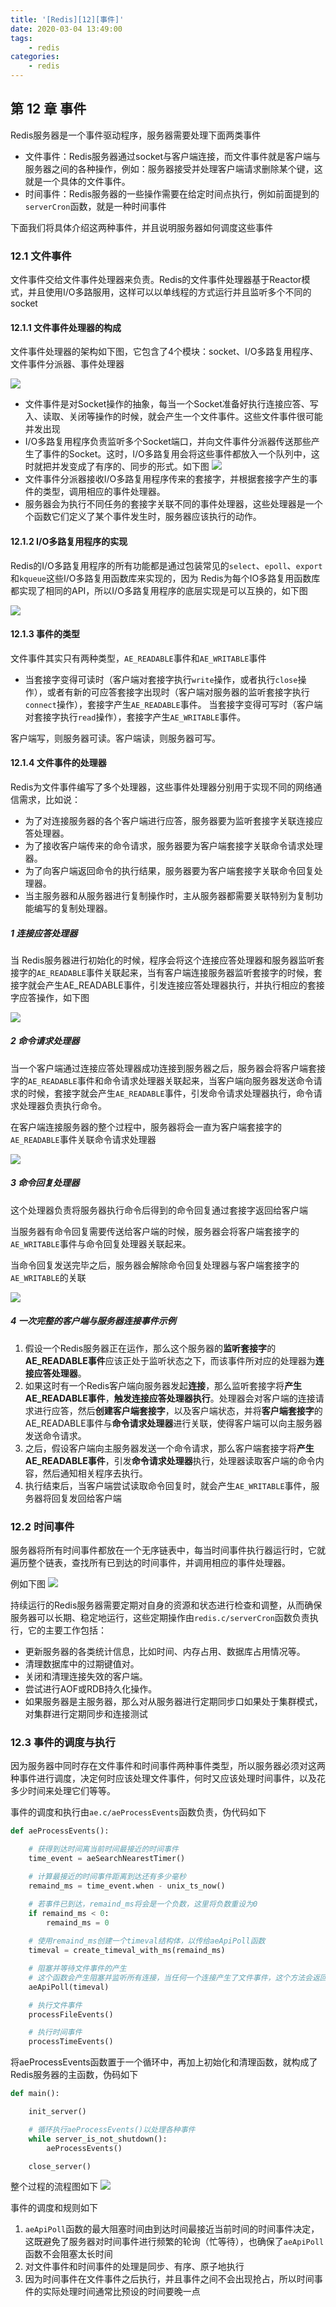 ```yaml
---
title: '[Redis][12][事件]'
date: 2020-03-04 13:49:00
tags:
    - redis
categories:
    - redis
---
```

## 第 12 章 事件

Redis服务器是一个事件驱动程序，服务器需要处理下面两类事件
- 文件事件：Redis服务器通过socket与客户端连接，而文件事件就是客户端与服务器之间的各种操作，例如：服务器接受并处理客户端请求删除某个键，这就是一个具体的文件事件。
- 时间事件：Redis服务器的一些操作需要在给定时间点执行，例如前面提到的`serverCron`函数，就是一种时间事件

下面我们将具体介绍这两种事件，并且说明服务器如何调度这些事件

### 12.1 文件事件

文件事件交给文件事件处理器来负责。Redis的文件事件处理器基于Reactor模式，并且使用I/O多路服用，这样可以以单线程的方式运行并且监听多个不同的socket

#### 12.1.1 文件事件处理器的构成

文件事件处理器的架构如下图，它包含了4个模块：socket、I/O多路复用程序、文件事件分派器、事件处理器

![](Redis-12-事件\200303_5.png)

- 文件事件是对Socket操作的抽象，每当一个Socket准备好执行连接应答、写入、读取、关闭等操作的时候，就会产生一个文件事件。这些文件事件很可能并发出现
- I/O多路复用程序负责监听多个Socket端口，并向文件事件分派器传送那些产生了事件的Socket。这时，I/O多路复用会将这些事件都放入一个队列中，这时就把并发变成了有序的、同步的形式。如下图
![](Redis-12-事件\200303_6.png)
- 文件事件分派器接收I/O多路复用程序传来的套接字，并根据套接字产生的事件的类型，调用相应的事件处理器。
- 服务器会为执行不同任务的套接字关联不同的事件处理器，这些处理器是一个个函数它们定义了某个事件发生时，服务器应该执行的动作。

#### 12.1.2 I/O多路复用程序的实现

Redis的I/O多路复用程序的所有功能都是通过包装常见的`select`、`epoll`、`export`和`kqueue`这些I/O多路复用函数库来实现的，因为 Redis为每个IO多路复用函数库都实现了相同的API，所以I/O多路复用程序的底层实现是可以互换的，如下图

![](Redis-12-事件\200303_7.png)

#### 12.1.3 事件的类型

文件事件其实只有两种类型，`AE_READABLE`事件和`AE_WRITABLE`事件
- 当套接字变得可读时（客户端对套接字执行`write`操作，或者执行`close`操作），或者有新的可应答套接字出现时（客户端对服务器的监听套接字执行`connect`操作），套接字产生`AE_READABLE`事件。
当套接字变得可写时（客户端对套接字执行`read`操作），套接字产生`AE_WRITABLE`事件。

客户端写，则服务器可读。客户端读，则服务器可写。

#### 12.1.4 文件事件的处理器

Redis为文件事件编写了多个处理器，这些事件处理器分别用于实现不同的网络通信需求，比如说：
- 为了对连接服务器的各个客户端进行应答，服务器要为监听套接字关联连接应答处理器。
- 为了接收客户端传来的命令请求，服务器要为客户端套接字关联命令请求处理器。
- 为了向客户端返回命令的执行结果，服务器要为客户端套接字关联命令回复处理器。
- 当主服务器和从服务器进行复制操作时，主从服务器都需要关联特别为复制功能编写的复制处理器。

##### 1 连接应答处理器

当 Redis服务器进行初始化的时候，程序会将这个连接应答处理器和服务器监听套接字的`AE_READABLE`事件关联起来，当有客户端连接服务器监听套接字的时候，套接字就会产生AE_READABLE事件，引发连接应答处理器执行，并执行相应的套接字应答操作，如下图

![](Redis-12-事件\200303_8.png)

##### 2 命令请求处理器

当一个客户端通过连接应答处理器成功连接到服务器之后，服务器会将客户端套接字的`AE_READABLE`事件和命令请求处理器关联起来，当客户端向服务器发送命令请求的时候，套接字就会产生`AE_READABLE`事件，引发命令请求处理器执行，命令请求处理器负责执行命令。

在客户端连接服务器的整个过程中，服务器将会一直为客户端套接字的`AE_READABLE`事件关联命令请求处理器

![](Redis-12-事件\200303_9.png)

##### 3 命令回复处理器

这个处理器负责将服务器执行命令后得到的命令回复通过套接字返回给客户端

当服务器有命令回复需要传送给客户端的时候，服务器会将客户端套接字的`AE_WRITABLE`事件与命令回复处理器关联起来。

当命令回复发送完毕之后，服务器会解除命令回复处理器与客户端套接字的`AE_WRITABLE`的关联

![](Redis-12-事件\200303_10.png)

##### 4 一次完整的客户端与服务器连接事件示例

1. 假设一个Redis服务器正在运作，那么这个服务器的**监听套接字**的**AE_READABLE事件**应该正处于监听状态之下，而该事件所对应的处理器为**连接应答处理器**。
2. 如果这时有一个Redis客户端向服务器发起**连接**，那么监听套接字将**产生AE_READABLE事件**，**触发连接应答处理器执行**。处理器会对客户端的连接请求进行应答，然后**创建客户端套接字**，以及客户端状态，并将**客户端套接字**的AE_READABLE事件与**命令请求处理器**进行关联，使得客户端可以向主服务器发送命令请求。
3. 之后，假设客户端向主服务器发送一个命令请求，那么客户端套接字将**产生AE_READABLE事件**，引发**命令请求处理器**执行，处理器读取客户端的命令内容，然后通知相关程序去执行。
4. 执行结束后，当客户端尝试读取命令回复时，就会产生`AE_WRITABLE`事件，服务器将回复发回给客户端

### 12.2 时间事件

服务器将所有时间事件都放在一个无序链表中，每当时间事件执行器运行时，它就遍历整个链表，查找所有已到达的时间事件，并调用相应的事件处理器。

例如下图
![](Redis-12-事件\200303_11.png)


持续运行的Redis服务器需要定期对自身的资源和状态进行检查和调整，从而确保服务器可以长期、稳定地运行，这些定期操作由`redis.c/serverCron`函数负责执行，它的主要工作包括：
- 更新服务器的各类统计信息，比如时间、内存占用、数据库占用情况等。
- 清理数据库中的过期键值对。
- 关闭和清理连接失效的客户端。
- 尝试进行AOF或RDB持久化操作。
- 如果服务器是主服务器，那么对从服务器进行定期同步口如果处于集群模式，对集群进行定期同步和连接测试

### 12.3 事件的调度与执行

因为服务器中同时存在文件事件和时间事件两种事件类型，所以服务器必须对这两种事件进行调度，决定何时应该处理文件事件，何时又应该处理时间事件，以及花多少时间来处理它们等等。

事件的调度和执行由`ae.c/aeProcessEvents`函数负责，伪代码如下
````py
def aeProcessEvents():

    # 获得到达时间离当前时间最接近的时间事件
    time_event = aeSearchNearestTimer()

    # 计算最接近的时间事件距离到达还有多少毫秒
    remaind_ms = time_event.when - unix_ts_now()

    # 若事件已到达，remaind_ms将会是一个负数，这里将负数重设为0
    if remaind_ms < 0:
        remaind_ms = 0
    
    # 使用remaind_ms创建一个timeval结构体，以传给aeApiPoll函数
    timeval = create_timeval_with_ms(remaind_ms)

    # 阻塞并等待文件事件的产生
    # 这个函数会产生阻塞并监听所有连接，当任何一个连接产生了文件事件，这个方法会返回；此外，若到达了timeval规定的时间，方法也会返回
    aeApiPoll(timeval)

    # 执行文件事件
    processFileEvents()

    # 执行时间事件
    processTimeEvents()
````

将aeProcessEvents函数置于一个循环中，再加上初始化和清理函数，就构成了Redis服务器的主函数，伪码如下
````py
def main():

    init_server()

    # 循环执行aeProcessEvents()以处理各种事件
    while server_is_not_shutdown():
        aeProcessEvents()

    close_server()
````

整个过程的流程图如下
![](Redis-12-事件\200303_12.png)

事件的调度和规则如下
1. `aeApiPoll`函数的最大阻塞时间由到达时间最接近当前时间的时间事件决定，这既避免了服务器对时间事件进行频繁的轮询（忙等待），也确保了`aeApiPoll`函数不会阻塞太长时间
2. 对文件事件和时间事件的处理是同步、有序、原子地执行
3. 因为时间事件在文件事件之后执行，并且事件之间不会出现抢占，所以时间事件的实际处理时间通常比预设的时间要晚一点

